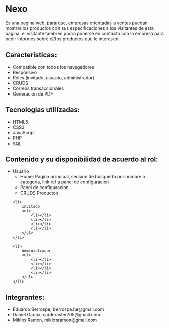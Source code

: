 <h1>Nexo</h1>
<p>
Es una pagina web, para que, empresas orientadas a ventas puedan mostrar los productos con sus especificaciones a los visitantes de esta pagina, el visitante tambien podra ponerse en contacto con la empresa para pedir informes sobre el/los productos que le interesen.
</p>
<h2>Caracteristicas:</h2>
<ul>
    <li>Compatible con todos los navegadores</li>
    <li>Responsivo</li>
    <li>Roles (invitado, usuario, administrador)</li>
    <li>CRUDS</li>
    <li>Correos transaccionales</li>
    <li>Generacion de PDF</li>
</ul>

<h2>Tecnologias utilizadas:</h2>
<ul>
    <li>HTML5</li>
    <li>CSS3</li>
    <li>JavaScript</li>
    <li>PHP</li>
    <li>SQL</li>
</ul>

<h2>Contenido y su disponibilidad de acuerdo al rol:</h2>
<ul>
    <li>
        Usuario
        <ul>
            <li>Home: Pagina principal, seccion de busqueda por nombre o categoria, link rel a panel de configuracion</li>
            <li>Panel de configuracion</li>
            <li>CRUDS Productos</li>
        </ul>
    </li>

    <li>
        Invitado
        <ul>
            <li></li>
            <li></li>
            <li></li>
            <li></li>
        </ul>
    </li>

    <li>
        Administrador
        <ul>
            <li></li>
            <li></li>
            <li></li>
            <li></li>
        </ul>
    </li>
</ul>

<h2>Integrantes:</h2>
<ul>
    <li>Eduardo Berrospe, berrospe.he@gmail.com</li>
    <li>Daniel Garcia, cardmaster705@gmail.com</li>
    <li>Miklos Ramon, miklosramon@gmail.com</li>
</ul>


